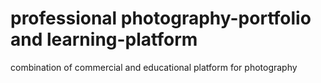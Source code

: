 #  professional photography-portfolio and learning-platform
combination of commercial and educational platform for photography
